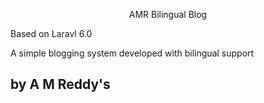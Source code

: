 <p align="center">AMR Bilingual Blog</p>

<p>Based on Laravl 6.0</p>
<p>A simple blogging system developed with bilingual support</p>

## by A M Reddy's